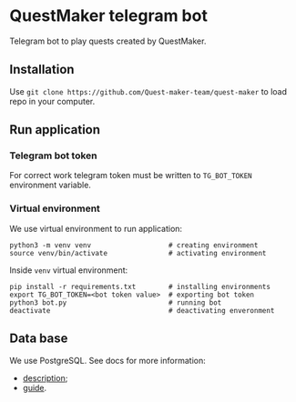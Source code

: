 # QuestMaker telegram bot
Telegram bot to play quests created by QuestMaker.

## Installation
Use `git clone https://github.com/Quest-maker-team/quest-maker` to load repo in your computer.
## Run application
### Telegram bot token
For correct work telegram token must be written to `TG_BOT_TOKEN` environment variable.
### Virtual environment
We use virtual environment to run application:
```
python3 -m venv venv                   # creating environment
source venv/bin/activate               # activating environment
```
Inside `venv` virtual environment:
```
pip install -r requirements.txt        # installing environments
export TG_BOT_TOKEN=<bot token value>  # exporting bot token
python3 bot.py                         # running bot
deactivate                             # deactivating enveronment
```
## Data base
We use PostgreSQL. See docs for more information:
+ [description](../docs/db_description.md);
+ [guide](../docs/db_guide.md).
